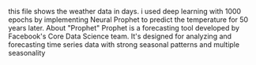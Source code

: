 this file shows the weather data in days.
i used deep learning  with 1000 epochs  by implementing  Neural Prophet  to predict the temperature  for 50 years later.
About "Prophet"  Prophet is a forecasting tool developed by Facebook's Core Data Science team. It's designed for analyzing and forecasting time series data with strong seasonal patterns and multiple seasonality
